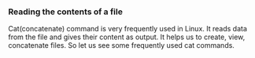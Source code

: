 ### Reading the contents of a file

Cat(concatenate) command is very frequently used in Linux. It reads data from the file and gives their content as output. It helps us to create, view, concatenate files. So let us see some frequently used cat commands.